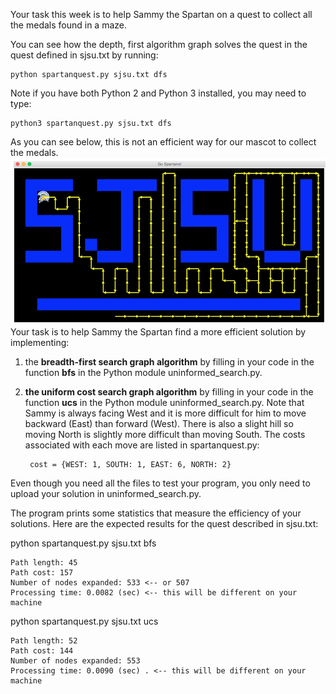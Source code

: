 Your task this week is to help Sammy the Spartan on a quest to collect all the medals found in a maze.

You can see how the depth, first algorithm graph solves the quest in the quest defined in sjsu.txt by running:

    python spartanquest.py sjsu.txt dfs
Note if you have both Python 2 and Python 3 installed, you may need to type:

    python3 spartanquest.py sjsu.txt dfs
As you can see below, this is not an efficient way for our mascot to collect the medals.
![Screenshot](https://github.com/Itaru7/AI-ML/blob/master/BFS%26UCS/Screen%20Shot.png)
Your task is to help Sammy the Spartan find a more efficient solution by implementing:

1. the **breadth-first search graph algorithm** by filling in your code in the function **bfs** in the Python module uninformed_search.py.

2. **the uniform cost search graph algorithm** by filling in your code in the function **ucs** in the Python module uninformed_search.py. Note that Sammy is always facing West and it is more difficult for him to move backward (East) than forward (West). There is also a slight hill so moving North is slightly more difficult than moving South. The costs associated with each move are listed in spartanquest.py:

		cost = {WEST: 1, SOUTH: 1, EAST: 6, NORTH: 2}

Even though you need all the files to test your program, you only need to upload your solution in uninformed_search.py.

The program prints some statistics that measure the efficiency of your solutions. Here are the expected results for the quest described in sjsu.txt:

python spartanquest.py sjsu.txt bfs

    Path length: 45
    Path cost: 157
    Number of nodes expanded: 533 <-- or 507
    Processing time: 0.0082 (sec) <-- this will be different on your machine

python spartanquest.py sjsu.txt ucs

    Path length: 52
    Path cost: 144
    Number of nodes expanded: 553
    Processing time: 0.0090 (sec) . <-- this will be different on your machine